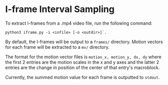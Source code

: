 #  I-frame Interval Sampling

To extract I-frames from a .mp4 video file, run the following command:
```
python3 iframe.py -i <infile> [-o <outdir>]`.
```
By default, the I-frames will be output to a `frames/` directory. Motion vectors for each frame will be extracted to a `mv/` directory.

The format for the motion vector files is `motion_x, motion_y, dx, dy` where the first 2 entries are the motion scales in the x and y axes and the latter 2 entries are the change in position of the center of that entry's macroblock.

Currently, the summed motion value for each frame is outputted to `stdout`.
